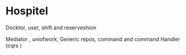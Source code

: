 # Hospitel
Docktor, user, shift and reserveshion 


Mediator , uniofwork, Generic repos, command and command Handler (cqrs )







